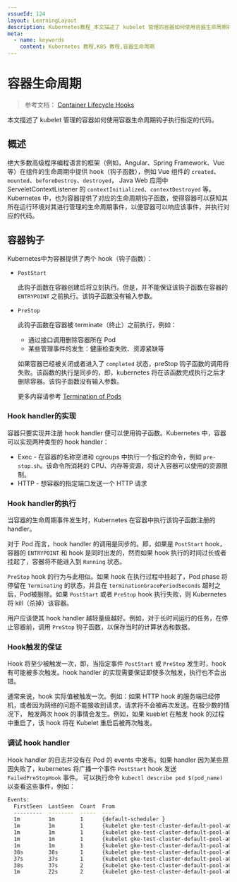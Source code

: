 ```yaml
---
vssueId: 124
layout: LearningLayout
description: Kubernetes教程_本文描述了 kubelet 管理的容器如何使用容器生命周期钩子执行指定的代码。
meta:
  - name: keywords
    content: Kubernetes 教程,K8S 教程,容器生命周期
---
```


# 容器生命周期

<AdSenseTitle/>

> 参考文档： [Container Lifecycle Hooks](https://kubernetes.io/docs/concepts/containers/container-lifecycle-hooks/)

本文描述了 kubelet 管理的容器如何使用容器生命周期钩子执行指定的代码。

## 概述

绝大多数高级程序编程语言的框架（例如，Angular、Spring Framework、Vue 等）在组件的生命周期中提供 hook（钩子函数），例如 Vue 组件的 `created`、`mounted`、`beforeDestroy`、`destroyed`， Java Web 应用中 ServeletContextListener 的 `contextInitialized`、`contextDestroyed` 等。Kubernetes 中，也为容器提供了对应的生命周期钩子函数，使得容器可以获知其所在运行环境对其进行管理的生命周期事件，以便容器可以响应该事件，并执行对应的代码。

## 容器钩子

Kubernetes中为容器提供了两个 hook（钩子函数）：

* `PostStart`

  此钩子函数在容器创建后将立刻执行。但是，并不能保证该钩子函数在容器的 `ENTRYPOINT` 之前执行。该钩子函数没有输入参数。

* `PreStop`

  此钩子函数在容器被 terminate（终止）之前执行，例如：
  
    * 通过接口调用删除容器所在 Pod
    * 某些管理事件的发生：健康检查失败、资源紧缺等

  如果容器已经被关闭或者进入了 `completed` 状态，preStop 钩子函数的调用将失败。该函数的执行是同步的，即，kubernetes 将在该函数完成执行之后才删除容器。该钩子函数没有输入参数。

  更多内容请参考 [Termination of Pods](/learning/k8s-intermediate/workload/pod.html#termination-of-pods)

### Hook handler的实现

容器只要实现并注册 hook handler 便可以使用钩子函数。Kubernetes 中，容器可以实现两种类型的 hook handler：

* Exec - 在容器的名称空进和 cgroups 中执行一个指定的命令，例如 `pre-stop.sh`。该命令所消耗的 CPU、内存等资源，将计入容器可以使用的资源限制。
* HTTP - 想容器的指定端口发送一个 HTTP 请求


### Hook handler的执行

当容器的生命周期事件发生时，Kubernetes 在容器中执行该钩子函数注册的 handler。

对于 Pod 而言，hook handler 的调用是同步的。即，如果是 `PostStart` hook，容器的 `ENTRYPOINT` 和 hook 是同时出发的，然而如果 hook 执行的时间过长或者挂起了，容器将不能进入到 `Running` 状态。

`PreStop` hook 的行为与此相似。如果 hook 在执行过程中挂起了，Pod phase 将停留在 `Terminating` 的状态，并且在 `terminationGracePeriodSeconds` 超时之后，Pod被删除。如果 `PostStart` 或者 `PreStop` hook 执行失败，则 Kubernetes 将 kill（杀掉）该容器。

用户应该使其 hook handler 越轻量级越好。例如，对于长时间运行的任务，在停止容器前，调用 `PreStop` 钩子函数，以保存当时的计算状态和数据。


### Hook触发的保证

Hook 将至少被触发一次，即，当指定事件 `PostStart` 或 `PreStop` 发生时，hook 有可能被多次触发。hook handler 的实现需要保证即使多次触发，执行也不会出错。

通常来说，hook 实际值被触发一次。例如：如果 HTTP hook 的服务端已经停机，或者因为网络的问题不能接收到请求，请求将不会被再次发送。在极少数的情况下， 触发两次 hook 的事情会发生。例如，如果 kueblet 在触发 hook 的过程中重启了，该 hook 将在 Kubelet 重启后被再次触发。

### 调试 hook handler

Hook handler 的日志并没有在 Pod 的 events 中发布。如果 handler 因为某些原因失败了，kubernetes 将广播一个事件 `PostStart` hook 发送 `FailedPreStopHook` 事件。
可以执行命令 `kubectl describe pod $(pod_name)` 以查看这些事件，例如：

``` sh
Events:
  FirstSeen  LastSeen  Count  From                                                   SubobjectPath          Type      Reason               Message
  ---------  --------  -----  ----                                                   -------------          --------  ------               -------
  1m         1m        1      {default-scheduler }                                                          Normal    Scheduled            Successfully assigned test-1730497541-cq1d2 to gke-test-cluster-default-pool-a07e5d30-siqd
  1m         1m        1      {kubelet gke-test-cluster-default-pool-a07e5d30-siqd}  spec.containers{main}  Normal    Pulling              pulling image "test:1.0"
  1m         1m        1      {kubelet gke-test-cluster-default-pool-a07e5d30-siqd}  spec.containers{main}  Normal    Created              Created container with docker id 5c6a256a2567; Security:[seccomp=unconfined]
  1m         1m        1      {kubelet gke-test-cluster-default-pool-a07e5d30-siqd}  spec.containers{main}  Normal    Pulled               Successfully pulled image "test:1.0"
  1m         1m        1      {kubelet gke-test-cluster-default-pool-a07e5d30-siqd}  spec.containers{main}  Normal    Started              Started container with docker id 5c6a256a2567
  38s        38s       1      {kubelet gke-test-cluster-default-pool-a07e5d30-siqd}  spec.containers{main}  Normal    Killing              Killing container with docker id 5c6a256a2567: PostStart handler: Error executing in Docker Container: 1
  37s        37s       1      {kubelet gke-test-cluster-default-pool-a07e5d30-siqd}  spec.containers{main}  Normal    Killing              Killing container with docker id 8df9fdfd7054: PostStart handler: Error executing in Docker Container: 1
  38s        37s       2      {kubelet gke-test-cluster-default-pool-a07e5d30-siqd}                         Warning   FailedSync           Error syncing pod, skipping: failed to "StartContainer" for "main" with RunContainerError: "PostStart handler: Error executing in Docker Container: 1"
  1m         22s       2      {kubelet gke-test-cluster-default-pool-a07e5d30-siqd}
```
